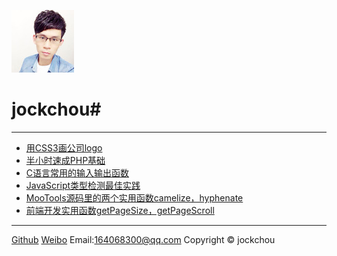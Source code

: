 <p><img class="logo" src="./img/logo.jpg" alt="jockchou"></p>

# jockchou#

----------

- [用CSS3画公司logo][6]
- [半小时速成PHP基础][5]
- [C语言常用的输入输出函数][4]
- [JavaScript类型检测最佳实践][3]
- [MooTools源码里的两个实用函数camelize，hyphenate][2]
- [前端开发实用函数getPageSize，getPageScroll][1]



----------
[Github](https://github.com/jockchou "Github") 
[Weibo](http://weibo.com/u/2558456121 "weibo") 
Email:164068300@qq.com 
Copyright © jockchou 


[1]: ./blog/20150601.md
[2]: ./blog/20150602.md
[3]: ./blog/20150603.md
[4]: ./blog/20150603.md
[5]: ./blog/20150605.md
[6]: ./blog/20150606.md